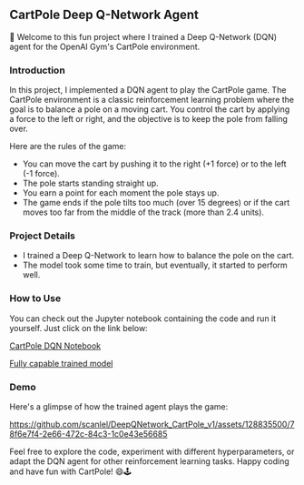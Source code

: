 ## CartPole Deep Q-Network Agent

👋 Welcome to this fun project where I trained a Deep Q-Network (DQN) agent for the OpenAI Gym's CartPole environment.

### Introduction

In this project, I implemented a DQN agent to play the CartPole game. The CartPole environment is a classic reinforcement learning problem where the goal is to balance a pole on a moving cart. You control the cart by applying a force to the left or right, and the objective is to keep the pole from falling over.

Here are the rules of the game:
- You can move the cart by pushing it to the right (+1 force) or to the left (-1 force).
- The pole starts standing straight up.
- You earn a point for each moment the pole stays up.
- The game ends if the pole tilts too much (over 15 degrees) or if the cart moves too far from the middle of the track (more than 2.4 units).

### Project Details

- I trained a Deep Q-Network to learn how to balance the pole on the cart.
- The model took some time to train, but eventually, it started to perform well.

### How to Use

You can check out the Jupyter notebook containing the code and run it yourself. Just click on the link below:

[CartPole DQN Notebook](https://colab.research.google.com/drive/1Id8n02McK-8Ret_esLEkwxwhDim_iZyh?usp=sharing)

[Fully capable trained model](https://drive.google.com/drive/folders/1-o2B_jTodd3xC3yU69nKe2tYsWkQeh8A?usp=sharing)

### Demo

Here's a glimpse of how the trained agent plays the game:


https://github.com/scanlel/DeepQNetwork_CartPole_v1/assets/128835500/78f6e7f4-2e66-472c-84c3-1c0e43e56685




Feel free to explore the code, experiment with different hyperparameters, or adapt the DQN agent for other reinforcement learning tasks. Happy coding and have fun with CartPole! 😄🕹️
